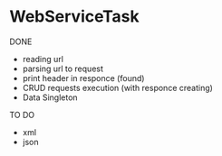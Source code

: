 # WebServiceTask
DONE
+ reading url
+ parsing url to request
+ print header in responce (found)
+ CRUD requests execution (with responce creating)
+ Data Singleton

TO DO
- xml
- json

